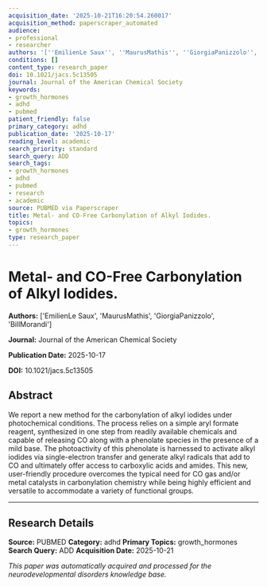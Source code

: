```yaml
---
acquisition_date: '2025-10-21T16:20:54.260017'
acquisition_method: paperscraper_automated
audience:
- professional
- researcher
authors: '[''EmilienLe Saux'', ''MaurusMathis'', ''GiorgiaPanizzolo'', ''BillMorandi'']'
conditions: []
content_type: research_paper
doi: 10.1021/jacs.5c13505
journal: Journal of the American Chemical Society
keywords:
- growth_hormones
- adhd
- pubmed
patient_friendly: false
primary_category: adhd
publication_date: '2025-10-17'
reading_level: academic
search_priority: standard
search_query: ADD
search_tags:
- growth_hormones
- adhd
- pubmed
- research
- academic
source: PUBMED via Paperscraper
title: Metal- and CO-Free Carbonylation of Alkyl Iodides.
topics:
- growth_hormones
type: research_paper
---
```


# Metal- and CO-Free Carbonylation of Alkyl Iodides.

**Authors:** ['EmilienLe Saux', 'MaurusMathis', 'GiorgiaPanizzolo', 'BillMorandi']

**Journal:** Journal of the American Chemical Society

**Publication Date:** 2025-10-17

**DOI:** 10.1021/jacs.5c13505

## Abstract

We report a new method for the carbonylation of alkyl iodides under photochemical conditions. The process relies on a simple aryl formate reagent, synthesized in one step from readily available chemicals and capable of releasing CO along with a phenolate species in the presence of a mild base. The photoactivity of this phenolate is harnessed to activate alkyl iodides via single-electron transfer and generate alkyl radicals that add to CO and ultimately offer access to carboxylic acids and amides. This new, user-friendly procedure overcomes the typical need for CO gas and/or metal catalysts in carbonylation chemistry while being highly efficient and versatile to accommodate a variety of functional groups.

---

## Research Details

**Source:** PUBMED
**Category:** adhd
**Primary Topics:** growth_hormones
**Search Query:** ADD
**Acquisition Date:** 2025-10-21

*This paper was automatically acquired and processed for the neurodevelopmental disorders knowledge base.*

